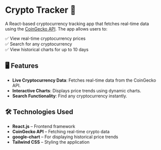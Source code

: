 # Crypto Tracker 🚀

A React-based cryptocurrency tracking app that fetches real-time data using the [CoinGecko API](https://www.coingecko.com/en/api). The app allows users to:

✅ View real-time cryptocurrency prices  
✅ Search for any cryptocurrency  
✅ View historical charts for up to 10 days  

## 🖥️ Features
- **Live Cryptocurrency Data**: Fetches real-time data from the CoinGecko API.
- **Interactive Charts**: Displays price trends using dynamic charts.
- **Search Functionality**: Find any cryptocurrency instantly.

## 🛠️ Technologies Used
- **React.js** – Frontend framework
- **CoinGecko API** – Fetching real-time crypto data
- **google-chart** – For displaying historical price trends
- **Tailwind CSS** – Styling the application

